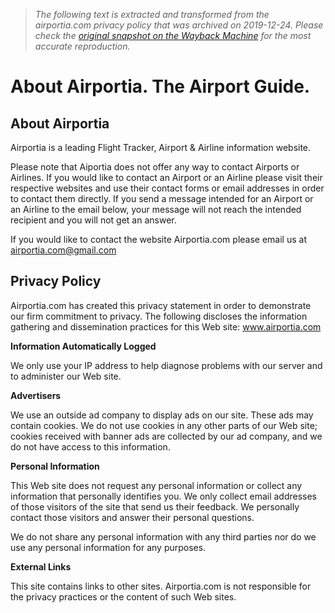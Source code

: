 > *The following text is extracted and transformed from the airportia.com privacy policy that was archived on 2019-12-24. Please check the [original snapshot on the Wayback Machine](https://web.archive.org/web/20191224171823id_/http%3A//airportia.com/about/%23privacy) for the most accurate reproduction.*

# About Airportia. The Airport Guide.

## About Airportia

Airportia is a leading Flight Tracker, Airport & Airline information website.

Please note that Aiportia does not offer any way to contact Airports or Airlines. If you would like to contact an Airport or an Airline please visit their respective websites and use their contact forms or email addresses in order to contact them directly. If you send a message intended for an Airport or an Airline to the email below, your message will not reach the intended recipient and you will not get an answer.

If you would like to contact the website Airportia.com please email us at [airportia.com@gmail.com](mailto:airportia.com@gmail.com)

## Privacy Policy

Airportia.com has created this privacy statement in order to demonstrate our firm commitment to privacy. The following discloses the information gathering and dissemination practices for this Web site: www.airportia.com

**Information Automatically Logged**

We only use your IP address to help diagnose problems with our server and to administer our Web site.

**Advertisers**

We use an outside ad company to display ads on our site. These ads may contain cookies. We do not use cookies in any other parts of our Web site; cookies received with banner ads are collected by our ad company, and we do not have access to this information.

**Personal Information**

This Web site does not request any personal information or collect any information that personally identifies you. We only collect email addresses of those visitors of the site that send us their feedback. We personally contact those visitors and answer their personal questions.

We do not share any personal information with any third parties nor do we use any personal information for any purposes.

**External Links**

This site contains links to other sites. Airportia.com is not responsible for the privacy practices or the content of such Web sites.
